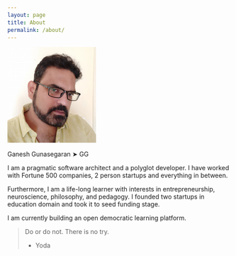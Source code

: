```yaml
---
layout: page
title: About
permalink: /about/
---
```


![GG alt >](/assets/images/gg.png)

Ganesh Gunasegaran ➤ GG

I am a pragmatic software architect and a polyglot developer. I have worked with Fortune 500 companies, 2 person startups and everything in between.

Furthermore, I am a life-long learner with interests in entrepreneurship, neuroscience, philosophy, and pedagogy. I founded two startups in education domain and took it to seed funding stage.

I am currently building an open democratic learning platform.

> Do or do not. There is no try.
> - Yoda
